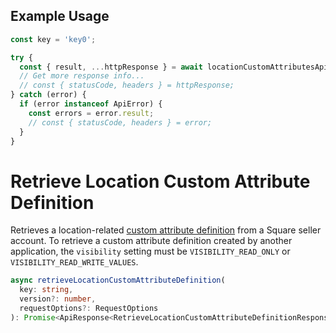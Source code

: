 ## Example Usage

```ts
const key = 'key0';

try {
  const { result, ...httpResponse } = await locationCustomAttributesApi.deleteLocationCustomAttributeDefinition(key);
  // Get more response info...
  // const { statusCode, headers } = httpResponse;
} catch (error) {
  if (error instanceof ApiError) {
    const errors = error.result;
    // const { statusCode, headers } = error;
  }
}
```

# Retrieve Location Custom Attribute Definition

Retrieves a location-related [custom attribute definition](../../doc/models/custom-attribute-definition.md) from a Square seller account.
To retrieve a custom attribute definition created by another application, the `visibility`
setting must be `VISIBILITY_READ_ONLY` or `VISIBILITY_READ_WRITE_VALUES`.

```ts
async retrieveLocationCustomAttributeDefinition(
  key: string,
  version?: number,
  requestOptions?: RequestOptions
): Promise<ApiResponse<RetrieveLocationCustomAttributeDefinitionResponse>>
```
